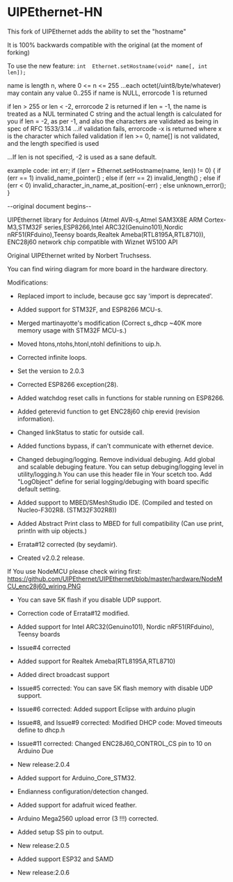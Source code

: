 # UIPEthernet-HN

This fork of UIPEthernet adds the ability to set the "hostname"

It is 100% backwards compatible with the original (at the moment of forking)

To use the new feature:
`int  Ethernet.setHostname(void* name[, int len]);`

name is length n, where 0 <= n <= 255
...each octet(/uint8/byte/whatever) may contain any value 0..255
if name is NULL, errorcode 1 is returned

if len > 255 or len < -2, errorcode 2 is returned
if len = -1, the name is treated as a NUL terminated C string and the actual length is calculated for you
if len = -2, as per -1, and also the characters are validated as being in spec of RFC 1533/3.14
...if validation fails, errorcode -x is returned where x is the character which failed validation
if len >= 0, name[] is not validated, and the length specified is used

...If len is not specified, -2 is used as a sane default.

example code:
int  err;
if ((err = Ethernet.setHostname(name, len)) != 0) {
  if      (err == 1)  invalid_name_pointer() ;
  else if (err == 2)  invalid_length() ;
  else if (err <  0)  invalid_character_in_name_at_position(-err) ;
  else                unknown_error();
}


--original document begins--

UIPEthernet library for Arduinos (Atmel AVR-s,Atmel SAM3X8E ARM Cortex-M3,STM32F series,ESP8266,Intel ARC32(Genuino101),Nordic nRF51(RFduino),Teensy boards,Realtek Ameba(RTL8195A,RTL8710)), ENC28j60 network chip compatible with Wiznet W5100 API

Original UIPEthernet writed by Norbert Truchsess.

You can find wiring diagram for more board in the hardware directory.

Modifications:
- Replaced import to include, because gcc say 'import is deprecated'.
- Added support for STM32F, and ESP8266 MCU-s.
- Merged martinayotte's modification (Correct s_dhcp ~40K more memory usage with STM32F MCU-s.)
- Moved htons,ntohs,htonl,ntohl definitions to uip.h.
- Corrected infinite loops.
- Set the version to 2.0.3
- Corrected ESP8266 exception(28).
- Added watchdog reset calls in functions for stable running on ESP8266.
- Added geterevid function to get ENC28j60 chip erevid (revision information).
- Changed linkStatus to static for outside call.
- Added functions bypass, if can't communicate with ethernet device.
- Changed debuging/logging. Remove individual debuging. Add global and scalable debuging feature.
You can setup debuging/logging level in utility/logging.h
You can use this header file in Your scetch too.
Add "LogObject" define for serial logging/debuging with board specific default setting.
- Added support to MBED/SMeshStudio IDE. (Compiled and tested on Nucleo-F302R8. (STM32F302R8))

- Added Abstract Print class to MBED for full compatibility (Can use print, println with uip objects.)
- Errata#12 corrected (by seydamir).
- Created v2.0.2 release.

If You use NodeMCU please check wiring first:
https://github.com/UIPEthernet/UIPEthernet/blob/master/hardware/NodeMCU_enc28j60_wiring.PNG

- You can save 5K flash if you disable UDP support.
- Correction code of Errata#12 modified.
- Added support for Intel ARC32(Genuino101), Nordic nRF51(RFduino), Teensy boards
- Issue#4 corrected
- Added support for Realtek Ameba(RTL8195A,RTL8710)
- Added direct broadcast support
- Issue#5 corrected: You can save 5K flash memory with disable UDP support.
- Issue#6 corrected: Added support Eclipse with arduino plugin
- Issue#8, and Issue#9 corrected: Modified DHCP code: Moved timeouts define to dhcp.h
- Issue#11 corrected: Changed ENC28J60_CONTROL_CS pin to 10 on Arduino Due
- New release:2.0.4

- Added support for Arduino_Core_STM32.
- Endianness configuration/detection changed.
- Added support for adafruit wiced feather.
- Arduino Mega2560 upload error (3 !!!) corrected.
- Added setup SS pin to output.
- New release:2.0.5

- Added support ESP32 and SAMD
- New release:2.0.6
